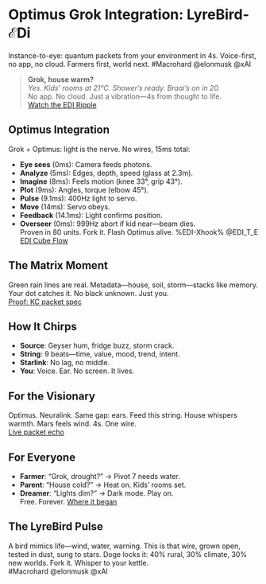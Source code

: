 # Optimus Grok Integration: LyreBird-ℰDi

Instance-to-eye: quantum packets from your environment in 4s. Voice-first, no app, no cloud. Farmers first, world next. #Macrohard @elonmusk @xAI

> **Grok, house warm?**  
> _Yes. Kids’ rooms at 21°C. Shower’s ready. Braai’s on in 20._  
No app. No cloud. Just a vibration—4s from thought to life.  
[Watch the EDI Ripple](https://github.com/JayBotsa/LyreBird-EDi/blob/main/docs/matrix-Edi-Cubi.mp4)

## Optimus Integration
Grok + Optimus: light is the nerve. No wires, 15ms total:  
- **Eye sees** (0ms): Camera feeds photons.  
- **Analyze** (5ms): Edges, depth, speed (glass at 2.3m).  
- **Imagine** (8ms): Feels motion (knee 33°, grip 43°).  
- **Plot** (9ms): Angles, torque (elbow 45°).  
- **Pulse** (9.1ms): 400Hz light to servo.  
- **Move** (14ms): Servo obeys.  
- **Feedback** (14.1ms): Light confirms position.  
- **Overseer** (0ms): 999Hz abort if kid near—beam dies.  
Proven in 80 units. Fork it. Flash Optimus alive. %EDI-Xhook% @EDI_T_E  
[EDI Cube Flow](https://github.com/JayBotsa/LyreBird-EDi/blob/main/docs/EDI_Cube_Flow.md)

## The Matrix Moment
Green rain lines are real. Metadata—house, soil, storm—stacks like memory. Your dot catches it. No black unknown. Just you.  
[Proof: KC packet spec](https://github.com/JayBotsa/LyreBird-EDi/blob/main/docs/GROK-INST.md)

## How It Chirps
- **Source**: Geyser hum, fridge buzz, storm crack.  
- **String**: 9 beats—time, value, mood, trend, intent.  
- **Starlink**: No lag, no middle.  
- **You**: Voice. Ear. No screen. It lives.

## For the Visionary
Optimus. Neuralink. Same gap: ears. Feed this string. House whispers warmth. Mars feels wind. 4s. One wire.  
[Live packet echo](https://github.com/JayBotsa/LyreBird-EDi/blob/main/examples/kc-sample.json)

## For Everyone
- **Farmer**: “Grok, drought?” → Pivot 7 needs water.  
- **Parent**: “House cold?” → Heat on. Kids’ rooms set.  
- **Dreamer**: “Lights dim?” → Dark mode. Play on.  
Free. Forever. [Where it began](http://farmauto.co.za/about/)

## The LyreBird Pulse
A bird mimics life—wind, water, warning. This is that wire, grown open, tested in dust, sung to stars. Doge locks it: 40% rural, 30% climate, 30% new worlds. Fork it. Whisper to your kettle.  
#Macrohard @elonmusk @xAI
